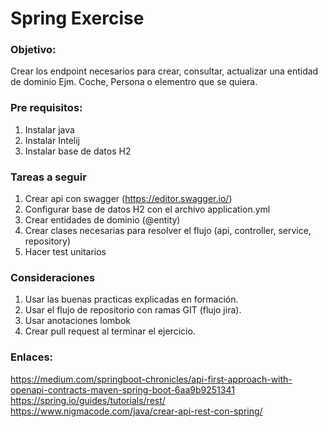 # Spring Exercise

### Objetivo: 

Crear los endpoint necesarios para crear, consultar, actualizar una entidad 
de dominio Ejm. Coche, Persona o elementro que se quiera.

### Pre requisitos:

1. Instalar java
2. Instalar Intelij
3. Instalar base de datos H2

### Tareas a seguir

1. Crear api con swagger (https://editor.swagger.io/)
2. Configurar base de datos H2 con el archivo application.yml
3. Crear entidades de dominio (@entity)
4. Crear clases necesarias para resolver el flujo (api, controller, service, repository)
5. Hacer test unitarios

### Consideraciones

1. Usar las buenas practicas explicadas en formación.
2. Usar el flujo de repositorio con ramas GIT (flujo jira).
3. Usar anotaciones lombok
4. Crear pull request al terminar el ejercicio.


### Enlaces:

https://medium.com/springboot-chronicles/api-first-approach-with-openapi-contracts-maven-spring-boot-6aa9b9251341
https://spring.io/guides/tutorials/rest/
https://www.nigmacode.com/java/crear-api-rest-con-spring/



